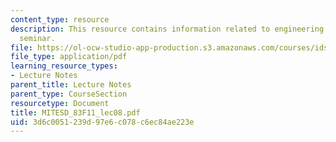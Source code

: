 ```yaml
---
content_type: resource
description: This resource contains information related to engineering systems doctoral
  seminar.
file: https://ol-ocw-studio-app-production.s3.amazonaws.com/courses/ids-900-doctoral-seminar-in-engineering-systems-fall-2011/3d6c0051239d97e6c078c6ec84ae223e_MITESD_83F11_lec08.pdf
file_type: application/pdf
learning_resource_types:
- Lecture Notes
parent_title: Lecture Notes
parent_type: CourseSection
resourcetype: Document
title: MITESD_83F11_lec08.pdf
uid: 3d6c0051-239d-97e6-c078-c6ec84ae223e
---
```

